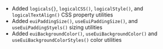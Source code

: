 - Added `logicals{}`, `logicalCSS()`, `logicalStyle()`, and `logicalTextAlign()` CSS property utilities
- Added `euiPaddingSize()`, `useEuiPaddingSize()`, and `useEuiPaddingStyels()` sizing utilities
- Added `euiBackgroundColor()`, `useEuiBackgroundColor()` and `useEuiBackgroundColorStyles()` color utilities

